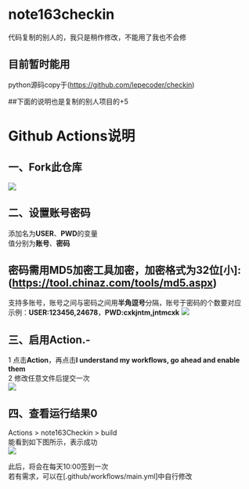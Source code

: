 # note163checkin
代码复制的别人的，我只是稍作修改，不能用了我也不会修
## 目前暂时能用
python源码copy于(https://github.com/lepecoder/checkin)

##下面的说明也是复制的别人项目的+5

# Github Actions说明
## 一、Fork此仓库
![](http://tu.yaohuo.me/imgs/2020/06/f059fe73afb4ef5f.png)
## 二、设置账号密码
添加名为**USER**、**PWD**的变量  
值分别为**账号**、**密码**  
## 密码需用MD5加密工具加密，加密格式为32位[小]:(https://tool.chinaz.com/tools/md5.aspx)
支持多账号，账号之间与密码之间用**半角逗号**分隔，账号于密码的个数要对应  
示例：**USER:123456,24678**，**PWD:cxkjntm,jntmcxk**
![](http://tu.yaohuo.me/imgs/2020/06/748bf9c0ca6143cd.png)

## 三、启用Action.-
1 点击**Action**，再点击**I understand my workflows, go ahead and enable them**  
2 修改任意文件后提交一次  
![](http://tu.yaohuo.me/imgs/2020/06/34ca160c972b9927.png)

## 四、查看运行结果0
Actions > note163Checkin > build  
能看到如下图所示，表示成功  
![](http://note.youdao.com/yws/public/resource/17edb8861d2106a5c39ec94d91919150/xmlnote/48958A4994D64C20867281B67B7CDAFD/1059)

此后，将会在每天10:00签到一次  
若有需求，可以在[.github/workflows/main.yml]中自行修改
